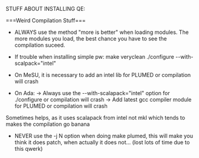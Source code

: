 STUFF ABOUT INSTALLING QE:

===Weird Compilation Stuff===

- ALWAYS use the method "more is better" when loading modules. The more modules you load, the best chance you have to
see the compilation suceed.

- If trouble when installing simple pw:
make veryclean 
./configure --with-scalpack="intel"

- On MeSU, it is necessary to add an intel lib for PLUMED or compilation will crash

- On Ada:
  -> Always use the --with-scalapack="intel" option for ./configure or compilation will crash
  -> Add latest gcc compiler module for PLUMED or compilation will crash

Sometimes helps, as it uses scalapack from intel not mkl which tends to makes the compilation go banana

- NEVER use the -j N option when doing make plumed, this will make you think it does patch, when actually it does not...
(lost lots of time due to this qwerk)

